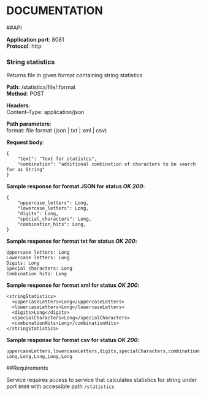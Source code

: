 # DOCUMENTATION
##API

**Application port**: 8081  <br />
**Protocol**: http

### String statistics

Returns file in given format containing string statistics

**Path**: /statistics/file/:format <br />
**Method**: POST <br />

**Headers**: <br />
Content-Type: application/json

**Path parameters**: <br />
format: file format (json | txt | xml | csv)

**Request body**:
```
{
    "text": "Text for statistcs",
    "combination": "additional combination of characters to be search for as String"
}
```

**Sample response for format JSON for status *OK* *200*:**
```
{
    "uppercase_letters": Long,
    "lowercase_letters": Long,
    "digits": Long,
    "special_characters": Long,
    "combination_hits": Long,
}
```
**Sample response for format txt for status *OK* *200*:**
```
Uppercase letters: Long
Lowercase letters: Long
Digits: Long
Special characters: Long
Combination hits: Long
```

**Sample response for format xml for status *OK* *200*:**
```
<stringStatistics>
  <uppercaseLetters>Long</uppercaseLetters>
  <lowercaseLetters>Long</lowercaseLetters>
  <digits>Long</digits>
  <specialCharacters>Long</specialCharacters>
  <combinationHits>Long</combinationHits>
</stringStatistics>
```

**Sample response for format csv for status *OK* *200*:**
```
uppercaseLetters,lowercaseLetters,digits,specialCharacters,combinationHits
Long,Long,Long,Long,Long
```

##Requirements

Service requires access to service that calculates statistics for string under port `8080` with accessible path `/statistics`
